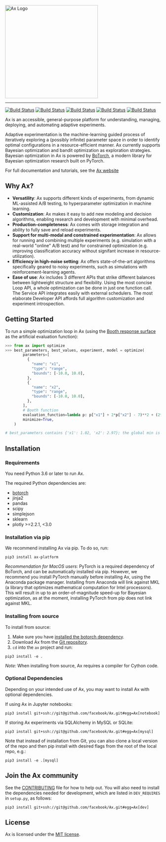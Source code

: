 <img width="300" src="website/static/img/ax_logo_lockup.svg" alt="Ax Logo" />

<hr/>

[![Build Status](https://img.shields.io/pypi/v/ax-platform.svg)](https://pypi.org/project/ax-platform/)
[![Build Status](https://img.shields.io/pypi/pyversions/ax-platform.svg)](https://pypi.org/project/ax-platform/)
[![Build Status](https://img.shields.io/pypi/wheel/ax-platform.svg)](https://pypi.org/project/ax-platform/)
[![Build Status](https://travis-ci.com/facebook/Ax.svg?token=m8nxq4QpA9U383aZWDyF&branch=master)](https://travis-ci.com/facebook/Ax)
[![Build Status](https://img.shields.io/badge/license-MIT-green.svg)](LICENSE.md)

Ax is an accessible, general-purpose platform for understanding, managing,
deploying, and automating adaptive experiments.

Adaptive experimentation is the machine-learning guided process of iteratively
exploring a (possibly infinite) parameter space in order to identify optimal
configurations in a resource-efficient manner. Ax currently supports Bayesian
optimization and bandit optimization as exploration strategies. Bayesian
optimization in Ax is powered by [BoTorch](https://github.com/facebookexternal/botorch),
a modern library for Bayesian optimization research built on PyTorch.

For full documentation and tutorials, see the [Ax website](https://ax.dev)

## Why Ax?

* **Versatility**: Ax supports different kinds of experiments, from dynamic ML-assisted A/B testing, to hyperparameter optimization in machine learning.
* **Customization**: Ax makes it easy to add new modeling and decision algorithms, enabling research and development with minimal overhead.
* **Production-completeness**: Ax comes with storage integration and ability to fully save and reload experiments.
* **Support for multi-modal and constrained experimentation**: Ax allows for running and combining multiple experiments (e.g. simulation with a real-world "online" A/B test) and for constrained optimization (e.g. improving classification accuracy without signifant increase in resource-utilization).
* **Efficiency in high-noise setting**: Ax offers state-of-the-art algorithms specifically geared to noisy experiments, such as simulations with reinforcement-learning agents.
* **Ease of use**: Ax includes 3 different APIs that strike different balances between lightweight structure and flexibility. Using the most concise Loop API, a whole optimization can be done in just one function call. The Service API integrates easily with external schedulers. The most elaborate Developer API affords full algorithm customization and experiment introspection.

## Getting Started

To run a simple optimization loop in Ax (using the
[Booth response surface](https://www.sfu.ca/~ssurjano/booth.html) as the
artificial evaluation function):

```python
>>> from ax import optimize
>>> best_parameters, best_values, experiment, model = optimize(
        parameters=[
          {
            "name": "x1",
            "type": "range",
            "bounds": [-10.0, 10.0],
          },
          {
            "name": "x2",
            "type": "range",
            "bounds": [-10.0, 10.0],
          },
        ],
        # Booth function
        evaluation_function=lambda p: p["x1"] + 2*p["x2"] - 7)**2 + (2*p["x1"] + p["x2"] - 5,
        minimize=True,
    )

# best_parameters contains {'x1': 1.02, 'x2': 2.97}; the global min is (1, 3)
```

## Installation

### Requirements
You need Python 3.6 or later to run Ax.

The required Python dependencies are:

* [botorch](https://www.botorch.org)
* jinja2
* pandas
* scipy
* simplejson
* sklearn
* plotly >=2.2.1, <3.0

### Installation via pip
We recommend installing Ax via pip.
To do so, run:

```
pip3 install ax-platform
```

*Recommendation for MacOS users*: PyTorch is a required dependency of BoTorch, and can be automatically installed via pip.
However, we recommend you install PyTorch manually before installing Ax, using the Anaconda package manager.
Installing from Anaconda will link against MKL (a library that optimizes mathematical computation for Intel processors).
This will result in up to an order-of-magnitude speed-up for Bayesian optimization, as at the moment, installing PyTorch from pip does not link against MKL.

### Installing from source
To install from source:
1. Make sure you have [installed the botorch dependency](https://www.botorch.org/docs/getting_started/#installing-botorch).
1. Download Ax from the [Git repository](https://github.com/facebook/Ax).
1. `cd` into the `ax` project and run:

```
pip3 install -e .
```

*Note:* When installing from source, Ax requires a compiler for Cython code.

### Optional Dependencies
Depending on your intended use of Ax, you may want to install Ax with optional dependencies.

If using Ax in Jupyter notebooks:
```
pip3 install git+ssh://git@github.com/facebook/Ax.git#egg=Ax[notebook]
```
If storing Ax experiments via SQLAlchemy in MySQL or SQLite:

```
pip3 install git+ssh://git@github.com/facebook/Ax.git#egg=Ax[mysql]
```
Note that instead of installation from Git, you can also clone a local version of the repo and then pip install with desired flags from the root of the local repo, e.g.:

`pip3 install -e .[mysql]`

## Join the Ax community

See the [CONTRIBUTING](CONTRIBUTING.md) file for how to help out. You will
also need to install the dependencies needed for development, which are listed
in `DEV_REQUIRES` in `setup.py`, as follows:

```
pip3 install git+ssh://git@github.com/facebook/Ax.git#egg=Ax[dev]
```

## License

Ax is licensed under the [MIT license](LICENSE.md).
